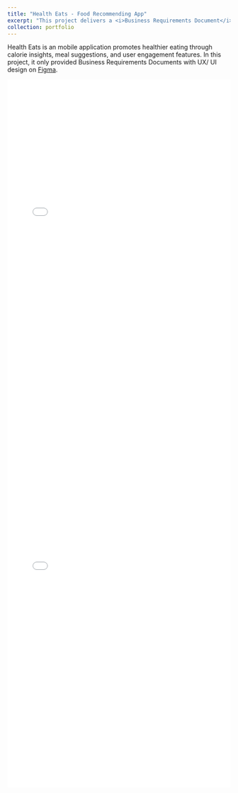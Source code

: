 ```yaml
---
title: "Health Eats - Food Recommending App"
excerpt: "This project delivers a <i>Business Requirements Document</i> for a mobile app that promotes healthier eating through calorie insights, meal suggestions, and user engagement features for busy individuals. <br/>"
collection: portfolio
---
```


Health Eats is an mobile application promotes healthier eating through calorie insights, meal suggestions, and user engagement features. In this project, it only provided Business Requirements Documents with UX/ UI design on [Figma](<https://www.figma.com/design/47er1kN4yTiJTJ9I6muEUK/Health-Eats-(Mobile-App)?node-id=427-2280&t=Lm9VePCX1l2C2Maj-1>).

<embed src="/files/Software Requirements Specification.pdf" type="application/pdf" width="100%" height="800px" />



<embed src="/files/Software Design Document.pdf" type="application/pdf" width="100%" height="800px" />
